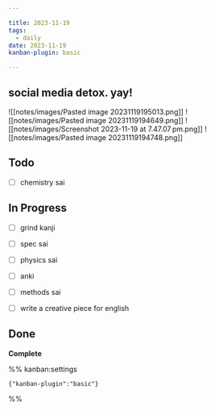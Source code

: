 ```yaml
---

title: 2023-11-19
tags:
  - daily
date: 2023-11-19
kanban-plugin: basic

---
```

## social media detox. yay!
![[notes/images/Pasted image 20231119195013.png]]
![[notes/images/Pasted image 20231119194649.png]]
![[notes/images/Screenshot 2023-11-19 at 7.47.07 pm.png]]
![[notes/images/Pasted image 20231119194748.png]]
## Todo

- [ ] chemistry sai


## In Progress

- [ ] grind kanji
- [ ] spec sai
- [ ] physics sai
- [ ] anki
- [ ] methods sai
- [ ] write a creative piece for english


## Done

**Complete**




%% kanban:settings
```
{"kanban-plugin":"basic"}
```
%%